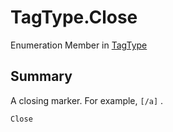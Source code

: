# TagType.Close

Enumeration Member in [TagType](/docs/api/csharp/yarn.markup.tagtype.md)

## Summary


A closing marker. For example,  `[/a]` .


```csharp
Close
```

